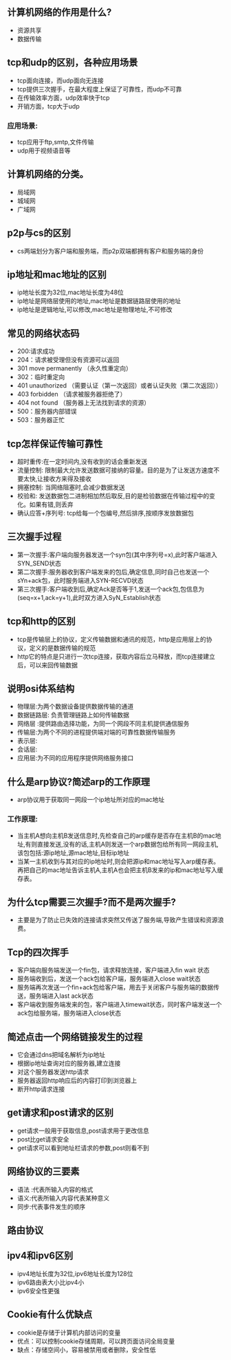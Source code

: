 ## 计算机网络的作用是什么?
- 资源共享
- 数据传输


## tcp和udp的区别，各种应用场景
* tcp面向连接，而udp面向无连接
* tcp提供三次握手，在最大程度上保证了可靠性，而udp不可靠
* 在传输效率方面，udp效率快于tcp
* 开销方面，tcp大于udp

### 应用场景:
* tcp应用于ftp,smtp,文件传输
* udp用于视频语音等

## 计算机网络的分类。
- 局域网
- 城域网
- 广域网


## p2p与cs的区别
- cs两端划分为客户端和服务端，而p2p双端都拥有客户和服务端的身份

## ip地址和mac地址的区别
- ip地址长度为32位,mac地址长度为48位
- ip地址是网络层使用的地址,mac地址是数据链路层使用的地址
- ip地址是逻辑地址,可以修改,mac地址是物理地址,不可修改


## 常见的网络状态码
- 200:请求成功
- 204：请求被受理但没有资源可以返回
- 301 move permanently （永久性重定向）
- 302：临时重定向
- 401 unauthorized （需要认证（第一次返回）或者认证失败（第二次返回））
- 403 forbidden （请求被服务器拒绝了）
- 404 not found （服务器上无法找到请求的资源）
- 500：服务器内部错误
- 503：服务器正忙

## tcp怎样保证传输可靠性
- 超时重传:在一定时间内,没有收到的话会重新发送
- 流量控制: 限制最大允许发送数据可接纳的容量。目的是为了让发送方速度不要太快,让接收方来得及接收
- 拥塞控制: 当网络阻塞时,会减少数据发送
- 校验和: 发送数据包二进制相加然后取反,目的是检验数据在传输过程中的变化。如果有错,则丢弃
- 确认应答+序列号: tcp给每一个包编号,然后排序,按顺序发放数据包

## 三次握手过程
- 第一次握手:客户端向服务器发送一个syn包(其中序列号=x),此时客户端进入SYN_SEND状态
- 第二次握手:服务器收到客户端发来的包后,确定信息,同时自己也发送一个sYn+ack包，此时服务端进入SYN-RECVD状态
- 第三次握手:客户端收到后,确定Ack是否等于1,发送一个ack包,包信息为(seq=x+1,ack=y+1),此时双方进入SyN_Establish状态

## tcp和http的区别
* tcp是传输层上的协议，定义传输数据和通讯的规范，http是应用层上的协议，定义的是数据传输的规范
* http它的特点是只进行一次tcp连接，获取内容后立马释放，而tcp连接建立后，可以来回传输数据


## 说明osi体系结构
- 物理层:为两个数据设备提供数据传输的通道
- 数据链路层: 负责管理链路上如何传输数据
- 网络层 :提供路由选择功能，为同一个网段不同主机提供通信服务
- 传输层:为两个不同的进程提供端对端的可靠性数据传输服务
- 表示层:
- 会话层:
- 应用层:为不同的应用程序提供网络服务接口

## 什么是arp协议?简述arp的工作原理
- arp协议用于获取同一网段一个ip地址所对应的mac地址

### 工作原理:
- 当主机A想向主机B发送信息时,先检查自己的arp缓存是否存在主机B的mac地址,有则直接发送,没有的话,主机A则发送一个arp数据包给所有同一网段主机,该包包括:源ip地址,源mac地址,目标ip地址
- 当某一主机收到与其对应的ip地址时,则会把源ip和mac地址写入arp缓存表。再把自己的mac地址告诉主机A,主机A也会把主机B发来的ip和mac地址写入缓存表。

## 为什么tcp需要三次握手?而不是两次握手?
- 主要是为了防止已失效的连接请求突然又传送了服务端,导致产生错误和资源浪费。

## Tcp的四次挥手
- 客户端向服务端发送一个fin包，请求释放连接，客户端进入fin wait 状态
- 服务端收到后，发送一个ack包给客户端，服务端进入close wait状态
- 服务端再次发送一个fin+ack包给客户端，用去于关闭客户与服务端的数据传送，服务端进入last ack状态
- 客户端收到服务端发来的包，客户端进入timewait状态，同时客户端发送一个ack包给服务端，服务端进入close状态


## 简述点击一个网络链接发生的过程
- 它会通过dns把域名解析为ip地址
- 根据ip地址查询对应的服务器,建立连接
- 对这个服务器发送http请求
- 服务器返回http响应后的内容打印到浏览器上
- 断开http请求连接

## get请求和post请求的区别
- get请求一般用于获取信息,post请求用于更改信息
- post比get请求安全
- get请求可以看到地址栏请求的参数,post则看不到

## 网络协议的三要素
- 语法 :代表所输入内容的格式
- 语义:代表所输入内容代表某种意义
- 同步:代表事件发生的顺序

## 路由协议

## ipv4和ipv6区别
- ipv4地址长度为32位,ipv6地址长度为128位
- ipv6路由表大小比ipv4小
- ipv6安全性更强


## Cookie有什么优缺点
- cookie是存储于计算机内部访问的变量
- 优点：可以控制cookie存储周期，可以跨页面访问全局变量
- 缺点：存储空间小，容易被禁用或者删除，安全性低
